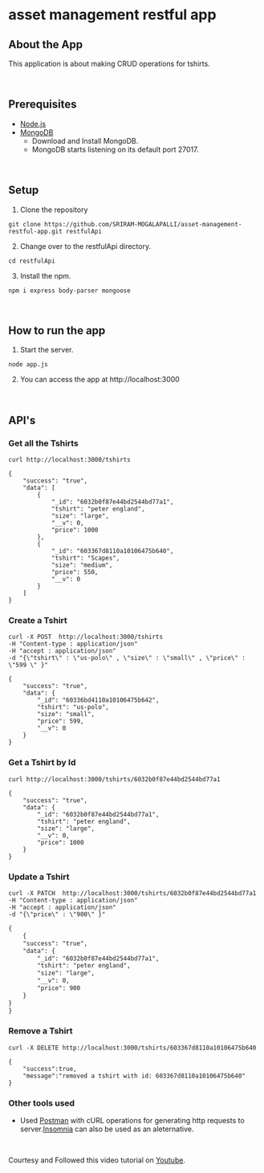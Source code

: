 # asset management restful app


## About the App
This application is about making CRUD operations for tshirts.

<br>

## Prerequisites

* [Node.js](https://nodejs.org/en/)
* [MongoDB](https://www.mongodb.com/)
  * Download and Install MongoDB.
  * MongoDB starts listening on its default port 27017.
<br>

## Setup
1. Clone the repository 

```clone
git clone https://github.com/SRIRAM-MOGALAPALLI/asset-management-restful-app.git restfulApi
```
2. Change over to the restfulApi directory.

```cd
cd restfulApi
```

3. Install the npm.
```npm
npm i express body-parser mongoose
```
<br>

## How to run the app
1. Start the server.
```start
node app.js
```
2. You can access the app at http://localhost:3000

<br>

## API's  
### Get all the Tshirts
```curl
curl http://localhost:3000/tshirts
```

```get
{
    "success": "true",
    "data": [
        {
            "_id": "6032b0f87e44bd2544bd77a1",
            "tshirt": "peter england",
            "size": "large",
            "__v": 0,
            "price": 1000
        },
        {
            "_id": "603367d8110a10106475b640",
            "tshirt": "Scapes",
            "size": "medium",
            "price": 550,
            "__v": 0
        }
    ]
}

```
### Create a Tshirt

```curl
curl -X POST  http://localhost:3000/tshirts 
-H "Content-type : application/json" 
-H "accept : application/json" 
-d "{\"tshirt\" : \"us-polo\" , \"size\" : \"small\" , \"price\" : \"599 \" }"
```

```post
{
    "success": "true",
    "data": {
        "_id": "60336bd4110a10106475b642",
        "tshirt": "us-polo",
        "size": "small",
        "price": 599,
        "__v": 0
    }
}
```

### Get a Tshirt by Id

```curl
curl http://localhost:3000/tshirts/6032b0f87e44bd2544bd77a1
```

```getspeicfic
{
    "success": "true",
    "data": {
        "_id": "6032b0f87e44bd2544bd77a1",
        "tshirt": "peter england",
        "size": "large",
        "__v": 0,
        "price": 1000
    }
}
```


<!-- ### Update a Tshirt by Id

```curl
curl -X PUT -H "Content-Type : application/json" -H "accept : application/json" -d '{"tshirt" : "killer", "size": "small" }' http://localhost:3000/tshirts/buffalo
```

```put
Successfully updated the entire document
``` -->

### Update a Tshirt 

```curl
curl -X PATCH  http://localhost:3000/tshirts/6032b0f87e44bd2544bd77a1 
-H "Content-type : application/json" 
-H "accept : application/json" 
-d "{\"price\" : \"900\" }"
```

```patch
{
    {
    "success": "true",
    "data": {
        "_id": "6032b0f87e44bd2544bd77a1",
        "tshirt": "peter england",
        "size": "large",
        "__v": 0,
        "price": 900
    }
}
}
```

### Remove a Tshirt 

```curl
curl -X DELETE http://localhost:3000/tshirts/603367d8110a10106475b640
```

```delete
{
    "success":true,
    "message":"removed a tshirt with id: 603367d8110a10106475b640"
}
```

### Other tools used

* Used [Postman](https://www.postman.com/downloads/) with cURL operations for generating http requests to server.[Insomnia](https://insomnia.rest/download/) can also be used as an aleternative.



<br>

Courtesy and Followed this video tutorial on 
[Youtube](https://youtu.be/-MTSQjw5DrM).




<!-- ## Inspiration

I got inspired to  create this application after having an access to one of the useful resource on the [youtube](https://youtu.be/-MTSQjw5DrM). 
 -->



<!-- 
3. Use the API client [postman](https://www.postman.com/downloads/) to generate the HTTP request verbs. -->


